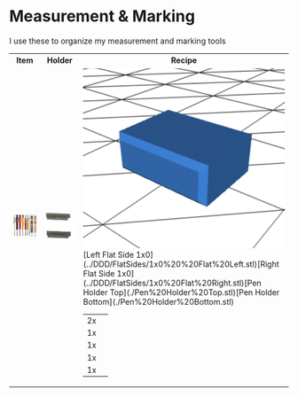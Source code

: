 # Measurement & Marking

I use these to organize my measurement and marking tools

<table>
  <tr>
    <th>Item</th>
    <th>Holder</th>
    <th>Recipe</th>
  </tr>
  <tr>
    <td>
      <a href="https://amzn.to/3VpAreI">
        <img src="pencils.jpg" alt="Pencil Set" width="400"/>
      </a>
    </td>
    <td>
      <img src="pencilholdermodel.png" alt="Pencil Set" width="400"/>
    <td>
      <table>
        <tr><td>2x</td><td></td><a href="../DDD/4x10x8mm%20Pin.stl"><img src="../DDD/Pin.png"width="400"/></a></td></tr>
        <tr><td>1x</td>[Left Flat Side 1x0](../DDD/FlatSides/1x0%20%20Flat%20Left.stl)</tr>
        <tr><td>1x</td>[Right Flat Side 1x0](../DDD/FlatSides/1x0%20Flat%20Right.stl)</tr>
        <tr><td>1x</td>[Pen Holder Top](./Pen%20Holder%20Top.stl)</tr>
        <tr><td>1x</td>[Pen Holder Bottom](./Pen%20Holder%20Bottom.stl)</tr>
      </table>
    </td>
  </tr>
</table>
